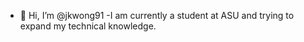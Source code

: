 - 👋 Hi, I’m @jkwong91
-I am currently a student at ASU and trying to expand my technical knowledge.

